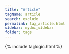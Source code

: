 ```yaml
---
title: "Article"
tagName: article
search: exclude
permalink: tag_article.html
sidebar: mydoc_sidebar
folder: tags
---
```

{% include taglogic.html %}
